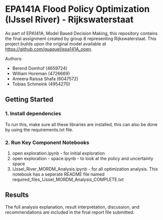 # EPA141A Flood Policy Optimization (IJssel River) - Rijkswaterstaat

As part of EPA141A, Model Based Decision Making, this repository contains the final assignment created by group 8 representing Rijkswaterstaat.
This project builds upon the original model available at https://github.com/quaquel/epa141A_open.

Authors:
- Berend Domhof   (4659724)
- William Horeman (4726669)
- Ameera Raissa Shafa (6047572)
- Tobias Schmeink (4954270)

## Getting Started
### 1. Install dependencies
To run this, make sure all these libraries are installed, this can also be done by using the requirements.txt file. 

### 2. Run Key Component Notebooks
1. open exploration.ipynb - for initial exploration
2. open exploration - space.ipynb - to look at the policy and uncertainty space
3. IJssel_River_MORDM_Analysis.ipynb - for all optimization analysis. This notebook has a seperate README file named required_files_IJssel_MORDM_Analysis_COMPLETE.txt

## Results
The full analysis explanation, result interpretation, discussion, and recommendations are included in the final report file submitted. 


